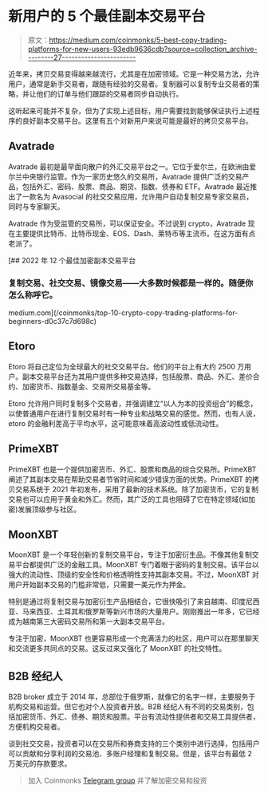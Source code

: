 # 新用户的 5 个最佳副本交易平台

> 原文：<https://medium.com/coinmonks/5-best-copy-trading-platforms-for-new-users-93edb9636cdb?source=collection_archive---------27----------------------->

近年来，拷贝交易变得越来越流行，尤其是在加密领域。它是一种交易方法，允许用户，通常是新手交易者，跟随有经验的交易者。复制器可以复制专业交易者的策略，并让他们的订单与他们跟踪的交易者同步自动执行。

这听起来可能并不复杂，但为了实现上述目标，用户需要找到能够保证执行上述程序的良好副本交易平台。这里有五个对新用户来说可能是最好的拷贝交易平台。

## Avatrade

Avatrade 最初是最早面向散户的外汇交易平台之一。它位于爱尔兰，在欧洲由爱尔兰中央银行监管。作为一家历史悠久的交易所，Avatrade 提供广泛的交易产品，包括外汇、密码、股票、商品、期货、指数、债券和 ETF。Avatrade 最近推出了一款名为 Avasocial 的社交交易应用，允许用户自动复制交易专家交易员，同时与专家聊天。

Avatrade 作为受监管的交易所，可以保证安全。不过说到 crypto，Avatrade 现在主要提供比特币、比特币现金、EOS、Dash、莱特币等主流币。在这方面有点老派了。

[](/coinmonks/top-10-crypto-copy-trading-platforms-for-beginners-d0c37c7d698c) [## 2022 年 12 个最佳加密副本交易平台

### 复制交易、社交交易、镜像交易——大多数时候都是一样的。随便你怎么称呼它。

medium.com](/coinmonks/top-10-crypto-copy-trading-platforms-for-beginners-d0c37c7d698c) 

## Etoro

Etoro 将自己定位为全球最大的社交交易平台。他们的平台上有大约 2500 万用户。副本交易平台还为其用户提供多种交易选择，包括股票、商品、外汇、差价合约、加密货币、指数基金、交易所交易基金等。

Etoro 允许用户同时复制多个交易者，并强调建立“以人为本的投资组合”的概念，以使普通用户在进行复制交易时有一种专业和战略交易的感觉。然而，也有人说，etoro 的金融利差高于平均水平，这可能意味着高波动性或低流动性。

## PrimeXBT

PrimeXBT 也是一个提供加密货币、外汇、股票和商品的综合交易所。PrimeXBT 阐述了其副本交易在帮助交易者节省时间和减少错误方面的优势。PrimeXBT 的拷贝交易系统于 2021 年初发布，采用了最新的技术系统。除了加密货币，它的复制交易也可以应用于黄金和外汇。然而，其广泛的工具也阻碍了它在特定领域(如加密)发展顶级参与社区。

## **MoonXBT**

MoonXBT 是一个年轻创新的复制交易平台，专注于加密衍生品。不像其他复制交易平台都提供广泛的金融工具。MoonXBT 专门着眼于密码的复制交易。该平台以强大的流动性、顶级的安全性和价格透明性支持其副本交易。不过，MoonXBT 对用户开始副本交易的门槛非常低，只需要一美元作为押金。

特别是通过将复制交易与加密衍生产品相结合，它很快吸引了来自越南、印度尼西亚、马来西亚、土耳其和俄罗斯等新兴市场的大量用户。刚刚推出一年多，它已经成为越南第三大密码交易所和第一大副本交易平台。

专注于加密，MoonXBT 也更容易形成一个充满活力的社区，用户可以在那里聊天和交流更多共同点的交易。这反过来又强化了 MoonXBT 的社交特性。

## B2B 经纪人

B2B broker 成立于 2014 年，总部位于俄罗斯，就像它的名字一样，主要服务于机构交易和运营。但它也对个人投资者开放。B2B 经纪人有不同的交易类别，包括加密货币、外汇、债券、期货和股票。平台有流动性提供者和交易工具提供者，方便机构交易者。

谈到社交交易，投资者可以在交易所和券商支持的三个类别中进行选择，包括用户可以贡献和分享利润的交易池、多账户经理和复制交易。但是，该平台有最低 2 万美元的存款要求。

> 加入 Coinmonks [Telegram group](https://t.me/joinchat/Trz8jaxd6xEsBI4p) 并了解加密交易和投资